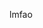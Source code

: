 lmfao

<!---
whoship/whoship is a ✨ special ✨ repository because its `README.md` (this file) appears on your GitHub profile.
You can click the Preview link to take a look at your changes.
--->
